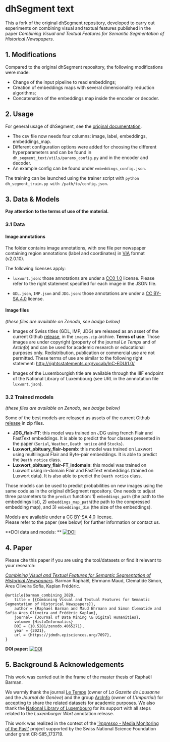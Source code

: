 # dhSegment text

This a fork of the original [dhSegment repository](https://github.com/dhlab-epfl/dhSegment), developed to carry out experiments on combining visual and textual features published in the paper *Combining Visual and Textual Features for Semantic Segmentation of Historical Newspapers*.


## 1. Modifications

Compared to the original dhSegment repository, the following modifications were made:

- Change of the input pipeline to read embeddings;
- Creation of embeddings maps with several dimensionality reduction algorithms;
- Concatenation of the embeddings map inside the encoder or decoder.

## 2. Usage
For general usage of dhSegment, see the [original documentation](https://dhsegment.readthedocs.io/).

- The csv file now needs four columns: image, label, embeddings, embeddings_map.
- Different configuration options were added for choosing the different hyperparameters and can be found in `dh_segment_text/utils/params_config.py` and in the encoder and decoder.
- An example config can be found under `embeddings_config.json`.

The training can be launched using the trainer script with `python dh_segment_train.py with /path/to/config.json`.

## 3. Data & Models

**Pay attention to the terms of use of the material.**

### 3.1 Data

#### Image annotations
The folder contains image annotations, with one file per newspaper containing region annotations (label and coordinates) in [VIA](http://www.robots.ox.ac.uk/~vgg/software/via/) format (v2.0.10). 

The following licenses apply:
- `luxwort.json`: those annotations are under a [CC0 1.0](https://creativecommons.org/publicdomain/zero/1.0/legalcode) license. Please refer to the right statement specified for each image in the JSON file.

- `GDL.json`, `IMP.json` and `JDG.json`: those annotations are under a [CC BY-SA 4.0](https://creativecommons.org/licenses/by-sa/4.0/legalcode) license.

#### Image files
*(these files are available on Zenodo, see badge below)*
- Images of Swiss titles  (GDL, IMP, JDG) are released as an asset of the current Github [release](https://github.com/dhlab-epfl/dhSegment-text/releases/tag/0.1), in the `images.zip` archive. 
  **Terms of use**: Those images are under copyright (property of the journal *Le Temps* and of *ArcInfo*) and can be used for academic research or educational purposes only. Redistribution, publication or commercial use are not permitted. These terms of use are similar to the following right statement: http://rightsstatements.org/vocab/InC-EDU/1.0/

- Images of the Luxembourgish title are available through the IIIF endpoint of the National Library of Luxembourg (see URL in the annnotation file `luxwort.json`).  

### 3.2 Trained models
*(these files are available on Zenodo, see badge below)*

Some of the best models are released as assets of the current Github [release](https://github.com/dhlab-epfl/dhSegment-text/releases/tag/0.1) in zip files.

- **JDG_flair-FT**: this model was trained on JDG using french Flair and FastText embeddings. It is able to predict the four classes presented in the paper (`Serial`, `Weather`, `Death notice` and `Stocks`).
- **Luxwort_obituary_flair-bpemb**: this model was trained on Luxwort using multilingual Flair and Byte-pair embeddings. It is able to predict the `Death notice` class.
- **Luxwort_obituary_flair-FT_indomain**: this model was trained on Luxwort using in-domain Flair and FastText embeddings (trained on Luxwort data). It is also able to predict the `Death notice` class.

Those models can be used to predict probabilities on new images using the same code as in the original dhSegment repository.
One needs to adjust three parameters to the `predict` function: 1)  `embeddings_path` (the path to the embeddings list), 2) `embeddings_map_path`(the path to the compressed embedding map), and 3) `embeddings_dim` (the size of the embeddings).

Models are available under a [CC BY-SA 4.0](https://creativecommons.org/licenses/by-sa/4.0/) license.  
Please refer to the paper (see below) for further information or contact us.

**DOI data and models: **
[![DOI](https://zenodo.org/badge/DOI/10.5281/zenodo.3706863.svg)](https://doi.org/10.5281/zenodo.3706863)


## 4. Paper

Please cite this paper if you are using the tool/datasets or find it relevant to your research:  

[*Combining Visual and Textual Features for Semantic Segmentation of Historical Newspapers*](https://infoscience.epfl.ch/record/282863?&ln=en). Barman Raphaël, Ehrmann Maud, Clematide Simon, Ares Oliveira Sofia, Kaplan Frédéric. 


```
@article{barman_combining_2020,
    title = {{Combining Visual and Textual Features for Semantic Segmentation of Historical Newspapers}},
    author = {Raphaël Barman and Maud Ehrmann and Simon Clematide and Sofia Ares Oliveira and Frédéric Kaplan},
    journal= {Journal of Data Mining \& Digital Humanities},
    volume= {HistoInformatics}
    DOI = {10.5281/zenodo.4065271},
    year = {2021},
    url = {https://jdmdh.episciences.org/7097},
}
```
**DOI paper:** 
[![DOI](https://zenodo.org/badge/DOI/10.5281/zenodo.4065271.svg)](https://doi.org/10.5281/zenodo.4065271)


## 5. Background & Acknowledgements

This work was carried out in the frame of the master thesis of Raphaël Barman.

We warmly thank the journal [Le Temps](https://letemps.ch) (owner of *La Gazette de Lausanne* and the *Journal de Genève*) and the group [ArcInfo](https://www.arcinfo.ch/) (owner of *L'Impartial*) for accepting to share the related datasets for academic purposes. We also thank the [National Library of Luxembourg](https://bnl.public.lu/fr.html) for its support with all steps related to the *Luxemburger Wort* annotation release.

This work was realized in the context of the ['*impresso* - Media Monitoring of the Past'](https://impresso-project.ch) project supported by the Swiss National Science Foundation under grant CR-SII5_173719.


